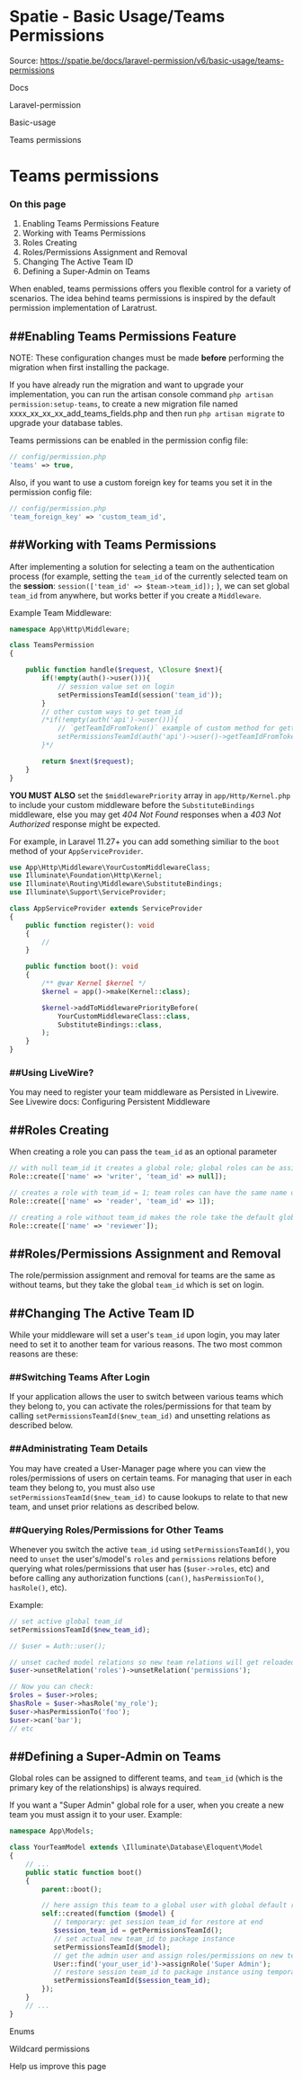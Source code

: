 # Spatie - Basic Usage/Teams Permissions

Source: https://spatie.be/docs/laravel-permission/v6/basic-usage/teams-permissions

Docs

Laravel-permission

Basic-usage

Teams permissions

Teams permissions
=================

### On this page

1. Enabling Teams Permissions Feature
2. Working with Teams Permissions
3. Roles Creating
4. Roles/Permissions Assignment and Removal
5. Changing The Active Team ID
6. Defining a Super-Admin on Teams

When enabled, teams permissions offers you flexible control for a variety of scenarios. The idea behind teams permissions is inspired by the default permission implementation of Laratrust.

##Enabling Teams Permissions Feature
------------------------------------

NOTE: These configuration changes must be made **before** performing the migration when first installing the package.

If you have already run the migration and want to upgrade your implementation, you can run the artisan console command `php artisan permission:setup-teams`, to create a new migration file named xxxx\_xx\_xx\_xx\_add\_teams\_fields.php and then run `php artisan migrate` to upgrade your database tables.

Teams permissions can be enabled in the permission config file:

```php
// config/permission.php
'teams' => true,
```
Also, if you want to use a custom foreign key for teams you set it in the permission config file:

```php
// config/permission.php
'team_foreign_key' => 'custom_team_id',
```
##Working with Teams Permissions
--------------------------------

After implementing a solution for selecting a team on the authentication process
(for example, setting the `team_id` of the currently selected team on the **session**: `session(['team_id' => $team->team_id]);` ),
we can set global `team_id` from anywhere, but works better if you create a `Middleware`.

Example Team Middleware:

```php
namespace App\Http\Middleware;

class TeamsPermission
{

    public function handle($request, \Closure $next){
        if(!empty(auth()->user())){
            // session value set on login
            setPermissionsTeamId(session('team_id'));
        }
        // other custom ways to get team_id
        /*if(!empty(auth('api')->user())){
            // `getTeamIdFromToken()` example of custom method for getting the set team_id
            setPermissionsTeamId(auth('api')->user()->getTeamIdFromToken());
        }*/

        return $next($request);
    }
}
```
**YOU MUST ALSO** set the `$middlewarePriority` array in `app/Http/Kernel.php` to include your custom middleware before the `SubstituteBindings` middleware, else you may get *404 Not Found* responses when a *403 Not Authorized* response might be expected.

For example, in Laravel 11.27+ you can add something similiar to the `boot` method of your `AppServiceProvider`.

```php
use App\Http\Middleware\YourCustomMiddlewareClass;
use Illuminate\Foundation\Http\Kernel;
use Illuminate\Routing\Middleware\SubstituteBindings;
use Illuminate\Support\ServiceProvider;

class AppServiceProvider extends ServiceProvider
{
    public function register(): void
    {
        //
    }

    public function boot(): void
    {
        /** @var Kernel $kernel */
        $kernel = app()->make(Kernel::class);

        $kernel->addToMiddlewarePriorityBefore(
            YourCustomMiddlewareClass::class,
            SubstituteBindings::class,
        );
    }
}
```
### ##Using LiveWire?

You may need to register your team middleware as Persisted in Livewire. See Livewire docs: Configuring Persistent Middleware

##Roles Creating
----------------

When creating a role you can pass the `team_id` as an optional parameter

```php
// with null team_id it creates a global role; global roles can be assigned to any team and they are unique
Role::create(['name' => 'writer', 'team_id' => null]);

// creates a role with team_id = 1; team roles can have the same name on different teams
Role::create(['name' => 'reader', 'team_id' => 1]);

// creating a role without team_id makes the role take the default global team_id
Role::create(['name' => 'reviewer']);
```
##Roles/Permissions Assignment and Removal
------------------------------------------

The role/permission assignment and removal for teams are the same as without teams, but they take the global `team_id` which is set on login.

##Changing The Active Team ID
-----------------------------

While your middleware will set a user's `team_id` upon login, you may later need to set it to another team for various reasons. The two most common reasons are these:

### ##Switching Teams After Login

If your application allows the user to switch between various teams which they belong to, you can activate the roles/permissions for that team by calling `setPermissionsTeamId($new_team_id)` and unsetting relations as described below.

### ##Administrating Team Details

You may have created a User-Manager page where you can view the roles/permissions of users on certain teams. For managing that user in each team they belong to, you must also use `setPermissionsTeamId($new_team_id)` to cause lookups to relate to that new team, and unset prior relations as described below.

### ##Querying Roles/Permissions for Other Teams

Whenever you switch the active `team_id` using `setPermissionsTeamId()`, you need to `unset` the user's/model's `roles` and `permissions` relations before querying what roles/permissions that user has (`$user->roles`, etc) and before calling any authorization functions (`can()`, `hasPermissionTo()`, `hasRole()`, etc).

Example:

```php
// set active global team_id
setPermissionsTeamId($new_team_id);

// $user = Auth::user();

// unset cached model relations so new team relations will get reloaded
$user->unsetRelation('roles')->unsetRelation('permissions');

// Now you can check:
$roles = $user->roles;
$hasRole = $user->hasRole('my_role');
$user->hasPermissionTo('foo');
$user->can('bar');
// etc
```
##Defining a Super-Admin on Teams
---------------------------------

Global roles can be assigned to different teams, and `team_id` (which is the primary key of the relationships) is always required.

If you want a "Super Admin" global role for a user, when you create a new team you must assign it to your user. Example:

```php
namespace App\Models;

class YourTeamModel extends \Illuminate\Database\Eloquent\Model
{
    // ...
    public static function boot()
    {
        parent::boot();

        // here assign this team to a global user with global default role
        self::created(function ($model) {
           // temporary: get session team_id for restore at end
           $session_team_id = getPermissionsTeamId();
           // set actual new team_id to package instance
           setPermissionsTeamId($model);
           // get the admin user and assign roles/permissions on new team model
           User::find('your_user_id')->assignRole('Super Admin');
           // restore session team_id to package instance using temporary value stored above
           setPermissionsTeamId($session_team_id);
        });
    }
    // ...
}
```
Enums

Wildcard permissions

Help us improve this page